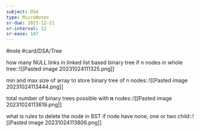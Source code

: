```yaml
---
subject: DSA
type: MicroNotes
sr-due: 2023-12-21
sr-interval: 12
sr-ease: 187
---
```

#note
#card/DSA/Tree



how many NULL links in linked list based binary tree if n nodes in whole tree::![[Pasted image 20231024111325.png]] <!--SR:!2023-12-12,32,270-->





min and max size of array to store binary tree of n  nodes::![[Pasted image 20231024113444.png]] <!--SR:!2023-11-26,15,250-->

total number of binary trees possible with  **n** nodes::![[Pasted image 20231024113619.png]] <!--SR:!2024-01-21,62,310-->

what is rules to delete the node in BST if node have none, one or two child::![[Pasted image 20231024113806.png]] <!--SR:!2024-01-12,53,310-->